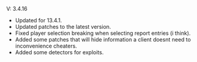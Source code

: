 
V: 3.4.16
 - Updated for 13.4.1.
 - Updated patches to the latest version.
 - Fixed player selection breaking when selecting report entries (i think).
 - Added some patches that will hide information a client doesnt need to inconvenience cheaters.
 - Added some detectors for exploits.